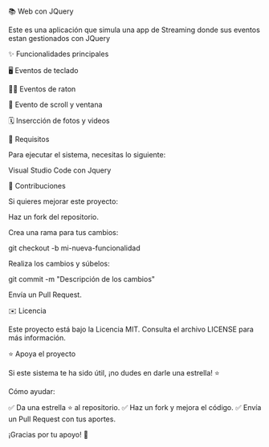 📚 Web con JQuery

Este es una aplicación que simula una app de Streaming donde sus eventos estan gestionados con JQuery

✨ Funcionalidades principales

🖥️ Eventos de teclado

🧑‍🎓 Eventos de raton

📧 Evento de scroll y ventana

🗓️ Insercción de fotos y videos

🔧 Requisitos

Para ejecutar el sistema, necesitas lo siguiente:

Visual Studio Code con Jquery

🚀 Contribuciones

Si quieres mejorar este proyecto:

Haz un fork del repositorio.

Crea una rama para tus cambios:

git checkout -b mi-nueva-funcionalidad

Realiza los cambios y súbelos:

git commit -m "Descripción de los cambios"

Envía un Pull Request.

✉️ Licencia

Este proyecto está bajo la Licencia MIT. Consulta el archivo LICENSE para más información.

⭐ Apoya el proyecto

Si este sistema te ha sido útil, ¡no dudes en darle una estrella! ⭐

Cómo ayudar:

✅ Da una estrella ⭐ al repositorio. ✅ Haz un fork y mejora el código. ✅ Envía un Pull Request con tus aportes.

¡Gracias por tu apoyo! 🙌
